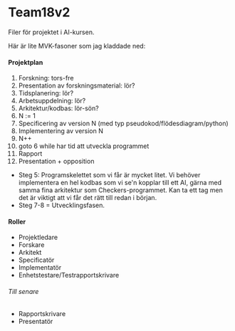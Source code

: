 Team18v2
========

Filer för projektet i AI-kursen.

Här är lite MVK-fasoner som jag kladdade ned:

#### Projektplan

1. Forskning: tors-fre
2. Presentation av forskningsmaterial: lör?
3. Tidsplanering: lör?
4. Arbetsuppdelning: lör?
5. Arkitektur/kodbas: lör-sön?
6. N := 1
7. Specificering av version N (med typ pseudokod/flödesdiagram/python)
8. Implementering av version N
9. N++
10. goto 6 while har tid att utveckla programmet
11. Rapport
12. Presentation + opposition

* Steg 5: Programskelettet som vi får är mycket litet. Vi behöver implementera en hel kodbas som vi se'n kopplar till ett AI, gärna med samma fina arkitektur som Checkers-programmet. Kan ta ett tag men det är viktigt att vi får det rätt till redan i början.
* Steg 7-8 = Utvecklingsfasen.

#### Roller
* Projektledare
* Forskare
* Arkitekt
* Specificatör
* Implementatör
* Enhetstestare/Testrapportskrivare

###### Till senare
* Rapportskrivare
* Presentatör
